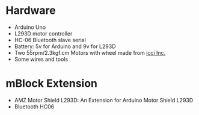 # Hardware

- Arduino Uno
- L293D motor controller
- HC-06 Bluetooth slave serial
- Battery: 5v for Arduino and 9v for L293D
- Two 55rpm/2.3kgf.cm Motors with wheel made from [icci Inc.](http://www.icci.com.tw)
- Some wires and tools

# mBlock Extension 

- AMZ Motor Shield L293D: An Extension for Arduino Motor Shield L293D 
- Bluetooth HC06 


